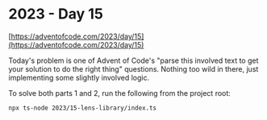 # 2023 - Day 15

[https://adventofcode.com/2023/day/15](https://adventofcode.com/2023/day/15)

Today's problem is one of Advent of Code's "parse this involved text to get
your solution to do the right thing" questions. Nothing too wild in there, just
implementing some slightly involved logic.

To solve both parts 1 and 2, run the following from the project root:

```sh
npx ts-node 2023/15-lens-library/index.ts
```
